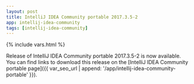 ```yaml
---
layout: post
title: IntelliJ IDEA Community portable 2017.3.5-2
app: intellij-idea-community
tags: [intellij-idea-community]
---
```

{% include vars.html %}

Release of IntelliJ IDEA Community portable 2017.3.5-2 is now available.<br />
You can find links to download this release on the [IntelliJ IDEA Community portable page]({{ var_seo_url | append: '/app/intellij-idea-community-portable' }}).